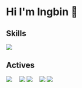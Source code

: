 # Hi I'm Ingbin 👋

## Skills
<img src="https://skillicons.dev/icons?i=html,css,sass,js,git,github,figma,netlify"/>

## Actives
![](http://github-profile-summary-cards.vercel.app/api/cards/stats?username=ingbinsee&theme=zenburn)&nbsp;&nbsp;&nbsp;&nbsp;
![](http://github-profile-summary-cards.vercel.app/api/cards/productive-time?username=ingbinsee&theme=zenburn&utcOffset=8)
![](http://github-profile-summary-cards.vercel.app/api/cards/repos-per-language?username=ingbinsee&theme=zenburn)&nbsp;&nbsp;&nbsp;&nbsp;
![](http://github-profile-summary-cards.vercel.app/api/cards/most-commit-language?username=ingbinsee&theme=zenburn)
![](http://github-profile-summary-cards.vercel.app/api/cards/profile-details?username=ingbinsee&theme=zenburn)
